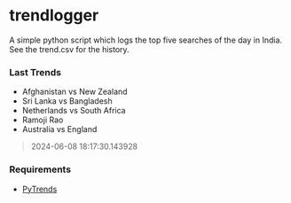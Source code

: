 # trendlogger
A simple python script which logs the top five searches of the day in India.<br>See the trend.csv for the history.<br>

<!-- Last Trends -->
### Last Trends
* Afghanistan vs New Zealand
* Sri Lanka vs Bangladesh
* Netherlands vs South Africa
* Ramoji Rao
* Australia vs England
> 2024-06-08 18:17:30.143928

<!-- Requirements -->
### Requirements
* [PyTrends](https://github.com/dreyco676/pytrends)
